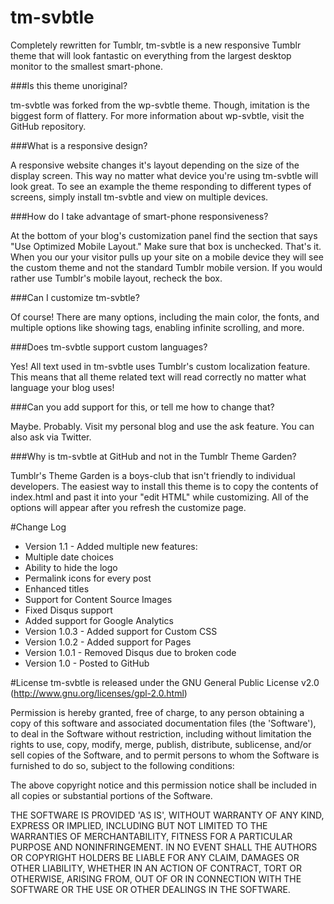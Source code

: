 tm-svbtle
=========

Completely rewritten for Tumblr, tm-svbtle is a new responsive Tumblr theme that will look fantastic on everything from the largest desktop monitor to the smallest smart-phone.

###Is this theme unoriginal?

tm-svbtle was forked from the wp-svbtle theme. Though, imitation is the biggest form of flattery. For more information about wp-svbtle, visit the GitHub repository.

###What is a responsive design?

A responsive website changes it's layout depending on the size of the display screen. This way no matter what device you're using tm-svbtle will look great. To see an example the theme responding to different types of screens, simply install tm-svbtle and view on multiple devices.

###How do I take advantage of smart-phone responsiveness?

At the bottom of your blog's customization panel find the section that says "Use Optimized Mobile Layout." Make sure that box is unchecked. That's it. When you our your visitor pulls up your site on a mobile device they will see the custom theme and not the standard Tumblr mobile version. If you would rather use Tumblr's mobile layout, recheck the box.

###Can I customize tm-svbtle?

Of course! There are many options, including the main color, the fonts, and multiple options like showing tags, enabling infinite scrolling, and more.

###Does tm-svbtle support custom languages?

Yes! All text used in tm-svbtle uses Tumblr's custom localization feature. This means that all theme related text will read correctly no matter what language your blog uses!

###Can you add support for this, or tell me how to change that?

Maybe. Probably. Visit my personal blog and use the ask feature. You can also ask via Twitter.

###Why is tm-svbtle at GitHub and not in the Tumblr Theme Garden?

Tumblr's Theme Garden is a boys-club that isn't friendly to individual developers. The easiest way to install this theme is to copy the contents of index.html and past it into your "edit HTML" while customizing. All of the options will appear after you refresh the customize page.


#Change Log

- Version 1.1 - Added multiple new features:
 - Multiple date choices
 - Ability to hide the logo
 - Permalink icons for every post
 - Enhanced titles
 - Support for Content Source Images
 - Fixed Disqus support
 - Added support for Google Analytics
- Version 1.0.3 - Added support for Custom CSS
- Version 1.0.2 - Added support for Pages
- Version 1.0.1 - Removed Disqus due to broken code
- Version 1.0 - Posted to GitHub

#License
tm-svbtle is released under the GNU General Public License v2.0 (http://www.gnu.org/licenses/gpl-2.0.html)

Permission is hereby granted, free of charge, to any person obtaining a copy of this software and associated documentation files (the 'Software'), to deal in the Software without restriction, including without limitation the rights to use, copy, modify, merge, publish, distribute, sublicense, and/or sell copies of the Software, and to permit persons to whom the Software is furnished to do so, subject to the following conditions:

The above copyright notice and this permission notice shall be included in all copies or substantial portions of the Software.

THE SOFTWARE IS PROVIDED 'AS IS', WITHOUT WARRANTY OF ANY KIND, EXPRESS OR IMPLIED, INCLUDING BUT NOT LIMITED TO THE WARRANTIES OF MERCHANTABILITY, FITNESS FOR A PARTICULAR PURPOSE AND NONINFRINGEMENT. IN NO EVENT SHALL THE AUTHORS OR COPYRIGHT HOLDERS BE LIABLE FOR ANY CLAIM, DAMAGES OR OTHER LIABILITY, WHETHER IN AN ACTION OF CONTRACT, TORT OR OTHERWISE, ARISING FROM, OUT OF OR IN CONNECTION WITH THE SOFTWARE OR THE USE OR OTHER DEALINGS IN THE SOFTWARE.
